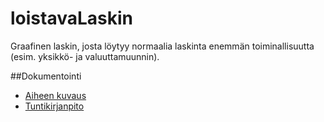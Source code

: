# loistavaLaskin
Graafinen laskin, josta löytyy normaalia laskinta enemmän toiminallisuutta (esim. yksikkö- ja valuuttamuunnin).

##Dokumentointi
* [Aiheen kuvaus](dokumentaatio/aiheenKuvausJaMääritelmä.md)
* [Tuntikirjanpito](dokumentaatio/tuntikirjanpito.md)
